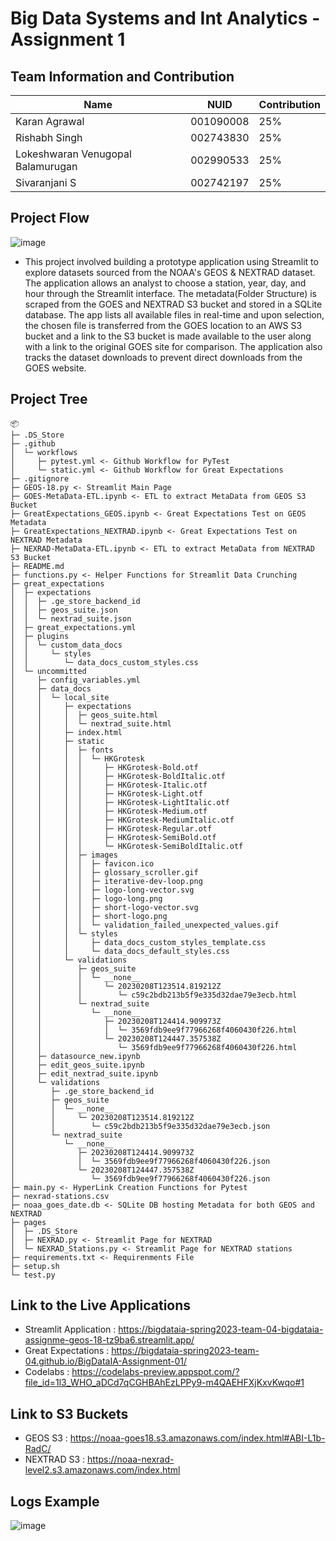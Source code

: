 # Big Data Systems and Int Analytics - Assignment 1
## Team Information and Contribution 

Name | NUID | Contribution 
--- | --- | --- |
Karan Agrawal | 001090008 | 25% 
Rishabh Singh | 002743830 | 25% 
Lokeshwaran Venugopal Balamurugan | 002990533 | 25% 
Sivaranjani S | 002742197 | 25% 

## Project Flow 
![image](https://user-images.githubusercontent.com/90572559/218140875-d2c0c6de-a82b-4bf0-a8d2-3af77871ddaa.png)
- This project involved building a prototype application using Streamlit to explore datasets sourced from the NOAA's GEOS & NEXTRAD dataset. The application allows an analyst to choose a station, year, day, and hour through the Streamlit interface. The metadata(Folder Structure) is scraped from the GOES and NEXTRAD S3 bucket and stored in a SQLite database. The app lists all available files in real-time and upon selection, the chosen file is transferred from the GOES location to an AWS S3 bucket and a link to the S3 bucket is made available to the user along with a link to the original GOES site for comparison. The application also tracks the dataset downloads to prevent direct downloads from the GOES website.

## Project Tree 
```
📦 
├─ .DS_Store
├─ .github
│  └─ workflows
│     ├─ pytest.yml <- Github Workflow for PyTest
│     └─ static.yml <- Github Workflow for Great Expectations
├─ .gitignore
├─ GEOS-18.py <- Streamlit Main Page
├─ GOES-MetaData-ETL.ipynb <- ETL to extract MetaData from GEOS S3 Bucket
├─ GreatExpectations_GEOS.ipynb <- Great Expectations Test on GEOS Metadata
├─ GreatExpectations_NEXTRAD.ipynb <- Great Expectations Test on NEXTRAD Metadata
├─ NEXRAD-MetaData-ETL.ipynb <- ETL to extract MetaData from NEXTRAD S3 Bucket
├─ README.md
├─ functions.py <- Helper Functions for Streamlit Data Crunching
├─ great_expectations
│  ├─ expectations
│  │  ├─ .ge_store_backend_id
│  │  ├─ geos_suite.json
│  │  └─ nextrad_suite.json
│  ├─ great_expectations.yml
│  ├─ plugins
│  │  └─ custom_data_docs
│  │     └─ styles
│  │        └─ data_docs_custom_styles.css
│  └─ uncommitted
│     ├─ config_variables.yml
│     ├─ data_docs
│     │  └─ local_site
│     │     ├─ expectations
│     │     │  ├─ geos_suite.html
│     │     │  └─ nextrad_suite.html
│     │     ├─ index.html
│     │     ├─ static
│     │     │  ├─ fonts
│     │     │  │  └─ HKGrotesk
│     │     │  │     ├─ HKGrotesk-Bold.otf
│     │     │  │     ├─ HKGrotesk-BoldItalic.otf
│     │     │  │     ├─ HKGrotesk-Italic.otf
│     │     │  │     ├─ HKGrotesk-Light.otf
│     │     │  │     ├─ HKGrotesk-LightItalic.otf
│     │     │  │     ├─ HKGrotesk-Medium.otf
│     │     │  │     ├─ HKGrotesk-MediumItalic.otf
│     │     │  │     ├─ HKGrotesk-Regular.otf
│     │     │  │     ├─ HKGrotesk-SemiBold.otf
│     │     │  │     └─ HKGrotesk-SemiBoldItalic.otf
│     │     │  ├─ images
│     │     │  │  ├─ favicon.ico
│     │     │  │  ├─ glossary_scroller.gif
│     │     │  │  ├─ iterative-dev-loop.png
│     │     │  │  ├─ logo-long-vector.svg
│     │     │  │  ├─ logo-long.png
│     │     │  │  ├─ short-logo-vector.svg
│     │     │  │  ├─ short-logo.png
│     │     │  │  └─ validation_failed_unexpected_values.gif
│     │     │  └─ styles
│     │     │     ├─ data_docs_custom_styles_template.css
│     │     │     └─ data_docs_default_styles.css
│     │     └─ validations
│     │        ├─ geos_suite
│     │        │  └─ __none__
│     │        │     └─ 20230208T123514.819212Z
│     │        │        └─ c59c2bdb213b5f9e335d32dae79e3ecb.html
│     │        └─ nextrad_suite
│     │           └─ __none__
│     │              ├─ 20230208T124414.909973Z
│     │              │  └─ 3569fdb9ee9f77966268f4060430f226.html
│     │              └─ 20230208T124447.357538Z
│     │                 └─ 3569fdb9ee9f77966268f4060430f226.html
│     ├─ datasource_new.ipynb
│     ├─ edit_geos_suite.ipynb
│     ├─ edit_nextrad_suite.ipynb
│     └─ validations
│        ├─ .ge_store_backend_id
│        ├─ geos_suite
│        │  └─ __none__
│        │     └─ 20230208T123514.819212Z
│        │        └─ c59c2bdb213b5f9e335d32dae79e3ecb.json
│        └─ nextrad_suite
│           └─ __none__
│              ├─ 20230208T124414.909973Z
│              │  └─ 3569fdb9ee9f77966268f4060430f226.json
│              └─ 20230208T124447.357538Z
│                 └─ 3569fdb9ee9f77966268f4060430f226.json
├─ main.py <- HyperLink Creation Functions for Pytest
├─ nexrad-stations.csv
├─ noaa_goes_date.db <- SQLite DB hosting Metadata for both GEOS and NEXTRAD
├─ pages
│  ├─ .DS_Store
│  ├─ NEXRAD.py <- Streamlit Page for NEXTRAD
│  └─ NEXRAD_Stations.py <- Streamlit Page for NEXTRAD stations
├─ requirements.txt <- Requirenments File
├─ setup.sh
└─ test.py
```
## Link to the Live Applications
- Streamlit Application : https://bigdataia-spring2023-team-04-bigdataia-assignme-geos-18-tz9ba6.streamlit.app/
- Great Expectations : https://bigdataia-spring2023-team-04.github.io/BigDataIA-Assignment-01/
- Codelabs : https://codelabs-preview.appspot.com/?file_id=1l3_WHO_aDCd7qCGHBAhEzLPPy9-m4QAEHFXjKxvKwqo#1

## Link to S3 Buckets
- GEOS S3 : https://noaa-goes18.s3.amazonaws.com/index.html#ABI-L1b-RadC/
- NEXTRAD S3 : https://noaa-nexrad-level2.s3.amazonaws.com/index.html

## Logs Example
![image](https://user-images.githubusercontent.com/90572559/218146471-7490aece-3b8a-411f-8bfb-c6df680967a2.png)
